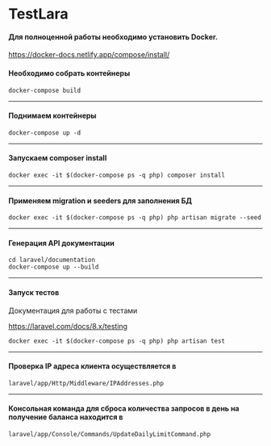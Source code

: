 # TestLara

#### Для полноценной работы необходимо установить Docker.
https://docker-docs.netlify.app/compose/install/

#### Необходимо собрать контейнеры
```
docker-compose build
```
___

#### Поднимаем контейнеры
```
docker-compose up -d
```
___

#### Запускаем composer install
```
docker exec -it $(docker-compose ps -q php) composer install
```

___

#### Применяем migration и seeders для заполнения БД
```
docker exec -it $(docker-compose ps -q php) php artisan migrate --seed
```

___

#### Генерация API документации
```
cd laravel/documentation
docker-compose up --build
```

___

#### Запуск тестов
Документация для работы с тестами

https://laravel.com/docs/8.x/testing
```
docker exec -it $(docker-compose ps -q php) php artisan test 
```

___

#### Проверка IP адреса клиента осуществляется в 
```
laravel/app/Http/Middleware/IPAddresses.php
```

___

#### Консольная команда для сброса количества запросов в день на получение баланса находится в
```
laravel/app/Console/Commands/UpdateDailyLimitCommand.php
```
